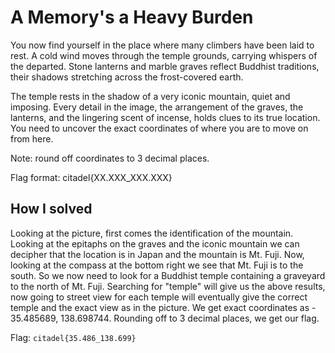 # A Memory's a Heavy Burden
You now find yourself in the place where many climbers have been laid to rest. A cold wind moves through the temple grounds, carrying whispers of the departed. Stone lanterns and marble graves reflect Buddhist traditions, their shadows stretching across the frost-covered earth.

The temple rests in the shadow of a very iconic mountain, quiet and imposing. Every detail in the image, the arrangement of the graves, the lanterns, and the lingering scent of incense, holds clues to its true location. You need to uncover the exact coordinates of where you are to move on from here.

Note: round off coordinates to 3 decimal places.

Flag format: citadel{XX.XXX_XXX.XXX}

## How I solved
Looking at the picture, first comes the identification of the mountain. Looking at the epitaphs on the graves and the iconic mountain we can decipher that the location is in Japan and the mountain is Mt. Fuji.
Now, looking at the compass at the bottom right we see that Mt. Fuji is to the south. So we now need to look for a Buddhist temple containing a graveyard to the north of Mt. Fuji. 
Searching for "temple" will give us the above results, now going to street view for each temple will eventually give the correct temple and the exact view as in the picture.
We get exact coordinates as - 35.485689, 138.698744. Rounding off to 3 decimal places, we get our flag.

Flag: `citadel{35.486_138.699}`
